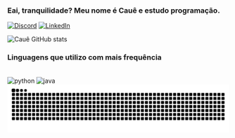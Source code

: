 ### Eai, tranquilidade? Meu nome é Cauê e estudo programação. 
[![Discord](https://img.shields.io/badge/Discord-7289DA?style=for-the-badge&logo=discord&logoColor=white)](tufao)
[![LinkedIn](https://img.shields.io/badge/LinkedIn-0077B5?style=for-the-badge&logo=linkedin&logoColor=white)](https://www.linkedin.com/in/caue-felix-urbini/)

![Cauê GitHub stats](https://github-readme-stats.vercel.app/api?username=CaueUrbini&show_icons=true&theme=onedark)

### Linguagens que utilizo com mais frequência
<div style="display: inline_block"><br/>
  <img align="center" alt="python" src="https://img.shields.io/badge/Python-3776AB?style=for-the-badge&logo=python&logoColor=white"/>
  <img align="center" alt="java" src="https://img.shields.io/badge/Java-ED8B00?style=for-the-badge&logo=openjdk&logoColor=white"/>
</div>

<div>
  <img src="https://raw.githubusercontent.com/CaueUrbini/CaueUrbini/output/snake.svg" alt="Snake animation" />
</div>

<!--
**CaueUrbini/CaueUrbini** is a ✨ _special_ ✨ repository because its `README.md` (this file) appears on your GitHub profile.

Here are some ideas to get you started:

- 🔭 I’m currently working on ...
- 🌱 I’m currently learning ...
- 👯 I’m looking to collaborate on ...
- 🤔 I’m looking for help with ...
- 💬 Ask me about ...
- 📫 How to reach me: ...
- 😄 Pronouns: ...
- ⚡ Fun fact: ...
-->
